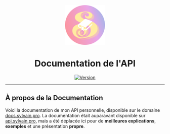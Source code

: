 <div align="center">
  <a href="https://docs.sylvain.pro"><img src="/assets/images/logo.png" alt="Logo" width="25%" height="auto"/></a>

  # Documentation de l'API
  [![Version](https://custom-icon-badges.demolab.com/badge/Version%20:-v2.2.4-6479ee?logo=docs.sylvain.pro&labelColor=23272A)](https://github.com/20syldev/docs/releases/latest)
</div>

---

## À propos de la Documentation
Voici la documentation de mon API personnelle, disponible sur le domaine [docs.sylvain.pro](https://docs.sylvain.pro).
La documentation était auparavant disponible sur [api.sylvain.pro](https://api.sylvain.pro), mais a été déplacée ici pour de **meilleures explications**, **exemples** et une présentation **propre**.
